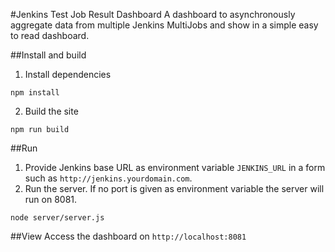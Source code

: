 #Jenkins Test Job Result Dashboard
A dashboard to asynchronously aggregate data from multiple Jenkins MultiJobs and show in a simple easy to read dashboard.  

##Install and build
1. Install dependencies  
```
npm install
```
2. Build the site  
```
npm run build
```

##Run
1. Provide Jenkins base URL as environment variable `JENKINS_URL` in a form such as `http://jenkins.yourdomain.com`.  
2. Run the server. If no port is given as environment variable the server will run on 8081.  
```
node server/server.js  
```

##View
Access the dashboard on `http://localhost:8081`  


